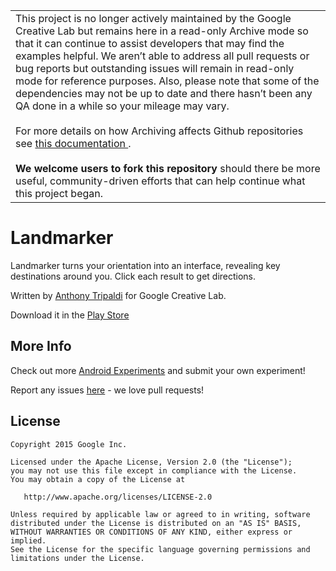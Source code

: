 <table>
  <tr>
    <td>
      This project is no longer actively maintained by the Google Creative Lab but remains here in a read-only Archive mode so that it can continue to assist developers that may find the examples helpful. We aren’t able to address all pull requests or bug reports but outstanding issues will remain in read-only mode for reference purposes. Also, please note that some of the dependencies may not be up to date and there hasn’t been any QA done in a while so your mileage may vary.
      <br><br>
      For more details on how Archiving affects Github repositories see <a href="https://docs.github.com/en/github/creating-cloning-and-archiving-repositories/about-archiving-repositories">this documentation </a>.
      <br><br>
      <b>We welcome users to fork this repository</b> should there be more useful, community-driven efforts that can help continue what this project began.
    </td>
  </tr>
</table>

Landmarker
=========

Landmarker turns your orientation into an interface, revealing key destinations around you. Click each result to get directions.

Written by [Anthony Tripaldi](https://github.com/trippedout) for Google Creative Lab.

Download it in the [Play Store](https://play.google.com/store/apps/details?id=com.androidexperiments.landmarker)

More Info
---------

Check out more [Android Experiments](http://www.androidexperiments.com) and submit your own experiment!

Report any issues [here](https://github.com/googlecreativelab/landmarker/issues) - we love pull requests!

License
-------

```
Copyright 2015 Google Inc.

Licensed under the Apache License, Version 2.0 (the "License");
you may not use this file except in compliance with the License.
You may obtain a copy of the License at

   http://www.apache.org/licenses/LICENSE-2.0

Unless required by applicable law or agreed to in writing, software
distributed under the License is distributed on an "AS IS" BASIS,
WITHOUT WARRANTIES OR CONDITIONS OF ANY KIND, either express or implied.
See the License for the specific language governing permissions and
limitations under the License.
```
